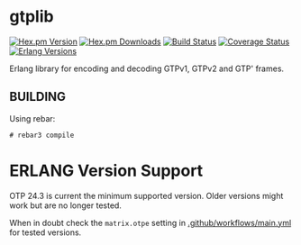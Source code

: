 gtplib
======
[![Hex.pm Version][hexpm version]][hexpm]
[![Hex.pm Downloads][hexpm downloads]][hexpm]
[![Build Status][gh badge]][gh]
[![Coverage Status][coveralls badge]][coveralls]
[![Erlang Versions][erlang version badge]][gh]

Erlang library for encoding and decoding GTPv1, GTPv2 and GTP' frames.

BUILDING
--------

Using rebar:

    # rebar3 compile

# ERLANG Version Support

OTP 24.3 is current the minimum supported version. Older versions might work but are no longer tested.

When in doubt check the `matrix.otpe` setting in [.github/workflows/main.yml](.github/workflows/main.yml) for tested
versions.

<!-- Badges -->
[hexpm]: https://hex.pm/packages/gtplib
[hexpm version]: https://img.shields.io/hexpm/v/gtplib.svg?style=flat-square
[hexpm downloads]: https://img.shields.io/hexpm/dt/gtplib.svg?style=flat-square
[gh]: https://github.com/travelping/gtplib/actions/workflows/main.yml
[gh badge]: https://img.shields.io/github/workflow/status/travelping/gtplib/CI?style=flat-square
[coveralls]: https://coveralls.io/github/travelping/gtplib
[coveralls badge]: https://img.shields.io/coveralls/travelping/gtplib/master.svg?style=flat-square
[erlang version badge]: https://img.shields.io/badge/erlang-24.2%20to%2025.1-blue.svg?style=flat-square

